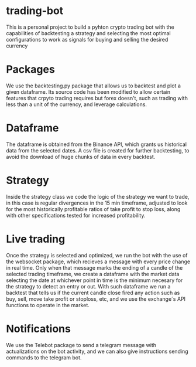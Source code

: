 # trading-bot
This is a personal project to build a pyhton crypto trading bot with the capabilities of backtesting a strategy and selecting the most optimal configurations to work as signals for buying and selling the desired currency

# Packages
We use the backtesting.py package that allows us to backtest and plot a given dataframe. Its source code has been modified to allow certain features that crpyto trading requires but forex doesn't, such as trading with less than a unit of the currency, and leverage calculations.

# Dataframe
The dataframe is obtained from the Binance API, which grants us historical data from the selected dates. A csv file is created for further backtesting, to avoid the download of huge chunks of data in every backtest.

# Strategy
Inside the strategy class we code the logic of the strategy we want to trade, in this case is regular divergences in the 15 min timeframe, adjusted to look for the most historically profitable ratios of take profit to stop loss, along with other specifications tested for increased profitability.

# Live trading
Once the strategy is selected and optimized, we run the bot with the use of the websocket package, which recieves a message with every price change in real time. Only when that  message marks the ending of a candle of the selected trading timeframe, we create a dataframe with the market data selecting the date at whichever point in time is the minimum necesary for the strategy to detect an entry or out. With such dataframe we run a backtest that tells us if the current candle close fired any action such as buy, sell, move take profit or stoploss, etc, and we use the exchange´s API functions to operate in the market.

# Notifications
We use the Telebot package to send a telegram message with actualizations on the bot activity, and we can also give instructions sending commands to the telegram bot.
